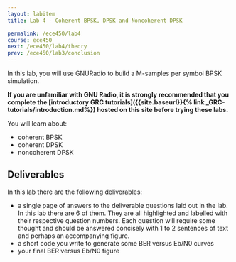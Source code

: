 ```yaml
---
layout: labitem
title: Lab 4 - Coherent BPSK, DPSK and Noncoherent DPSK

permalink: /ece450/lab4
course: ece450
next: /ece450/lab4/theory
prev: /ece450/lab3/conclusion
---
```


In this lab, you will use GNURadio to build a M-samples per symbol BPSK simulation.

**If you are unfamiliar with GNU Radio, it is strongly recommended that you complete the [introductory GRC tutorials]({{site.baseurl}}{% link _GRC-tutorials/introduction.md%}) hosted on this site before trying these labs.**

You will learn about:

- coherent BPSK
- coherent DPSK
- noncoherent DPSK

<!-- ## Prelab

1. Read the [theory page]({{site.baseurl}}{% link _ece450/lab2/theory.md%}) of this lab.
2. Read the notes at the start of Dr. Driessen's chapter 3 worksheets (Worksheet #5).
3. Consider a matched filter. Derive an expression for $$\frac{E_b}{N_0}$$ in linear terms as a function of $$a_i, \sigma_0, W, R$$ (also all in linear terms). Sklar equations 3.30 and 3.45 are a good starting point.
4. Take the derived expression above and rearrange it to solve for $$\sigma_0$$. This time the expression should be a function of $$a_i, W, R$$ (in linear terms) and $$\frac{E_b}{N_0}$$ (in dB).
5. Consider the the above derived expression for $$\sigma_0$$ in the context of a sampled system. $$a_i$$ is the signal amplitude (and so $$a_i^2$$ is the signal power), $$R$$ is the symbol frequency ($$f_{SYM}$$) and $$W$$ is the channel bandwidth. Rewrite the expression for $$\sigma$$ as a function of $$a_i^2$$, $$\frac{E_b}{N_0} \text{ (dB)}$$, $$f_{SYM}$$, and $$f_s$$.

{% include alert.html title="Prelab" content="Show this expression for $$\sigma_0$$ to your TA before beginning the lab." %} -->

## Deliverables

In this lab there are the following deliverables:

- a single page of answers to the deliverable questions laid out in the lab. In this lab there are 6 of them. They are all highlighted and labelled with their respective question numbers. Each question will require some thought and should be answered concisely with 1 to 2 sentences of text and perhaps an accompanying figure.
- a short code you write to generate some BER versus Eb/N0 curves
- your final BER versus Eb/N0 figure
